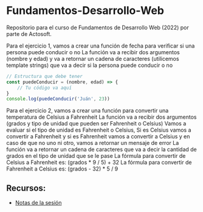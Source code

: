 # Fundamentos-Desarrollo-Web
Repositorio para el curso de Fundamentos de Desarrollo Web (2022) por parte de Actosoft.


Para el ejercicio 1, vamos a crear una función de fecha para verificar si una persona puede conducir o no
La función va a recibir dos argumentos (nombre y edad) y va a retornar un cadena de caracteres (utilicemos template strings)
que va a decir si la persona puede conducir o no

```javascript
// Estructura que debe tener
const puedeConducir = (nombre, edad) => {
	// Tu código va aquí
}
console.log(puedeConducir('Juán', 23))
```

Para el ejercicio 2, vamos a crear una función para convertir una temperatura de Celsius a Fahrenheit
La función va a recibir dos argumentos (grados y tipo de unidad que pueden ser Fahrenheit o Celsius)
Vamos a evaluar si el tipo de unidad es Fahrenheit o Celsius, 
Si es Celsius vamos a convertir a Fahrenheit y si es Fahrenheit vamos a convertir a Celsius y en caso de que no uno ni otro, vamos a retornar un mensaje de error
La función va a retornar un cadena de caracteres que va a decir la cantidad de grados en el tipo de unidad que se le pase
La fórmula para convertir de Celsius a Fahrenheit es: (grados * 9 / 5) + 32
La fórmula para convertir de Fahrenheit a Celsius es: (grados - 32) * 5 / 9

## Recursos: 
* [Notas de la sesión](https://github.com/ActoSoft/Fundamentos-Desarrollo-Web/tree/sesion-16/js-2-notes#introducci%C3%B3n-a-las-funciones)
